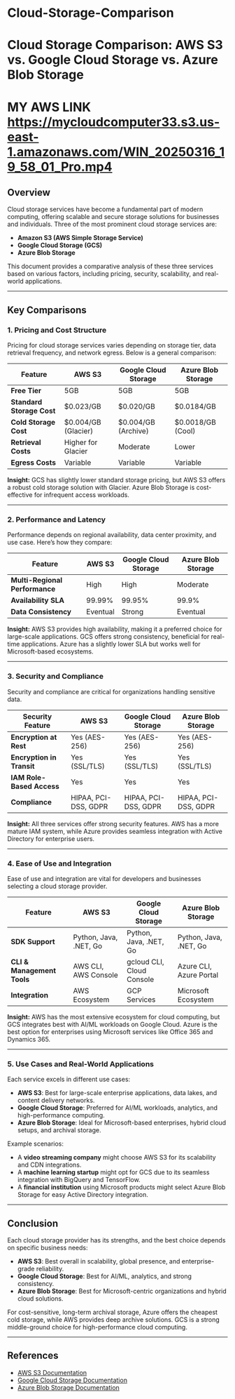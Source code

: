 # Cloud-Storage-Comparison
# Cloud Storage Comparison: AWS S3 vs. Google Cloud Storage vs. Azure Blob Storage
# MY AWS LINK https://mycloudcomputer33.s3.us-east-1.amazonaws.com/WIN_20250316_19_58_01_Pro.mp4
## Overview
Cloud storage services have become a fundamental part of modern computing, offering scalable and secure storage solutions for businesses and individuals. Three of the most prominent cloud storage services are:
- **Amazon S3 (AWS Simple Storage Service)**
- **Google Cloud Storage (GCS)**
- **Azure Blob Storage**

This document provides a comparative analysis of these three services based on various factors, including pricing, security, scalability, and real-world applications.

---
## Key Comparisons
### 1. **Pricing and Cost Structure**
Pricing for cloud storage services varies depending on storage tier, data retrieval frequency, and network egress. Below is a general comparison:

| Feature | AWS S3 | Google Cloud Storage | Azure Blob Storage |
|---------|--------|----------------------|--------------------|
| **Free Tier** | 5GB | 5GB | 5GB |
| **Standard Storage Cost** | $0.023/GB | $0.020/GB | $0.0184/GB |
| **Cold Storage Cost** | $0.004/GB (Glacier) | $0.004/GB (Archive) | $0.0018/GB (Cool) |
| **Retrieval Costs** | Higher for Glacier | Moderate | Lower |
| **Egress Costs** | Variable | Variable | Variable |

**Insight:** GCS has slightly lower standard storage pricing, but AWS S3 offers a robust cold storage solution with Glacier. Azure Blob Storage is cost-effective for infrequent access workloads.

---
### 2. **Performance and Latency**
Performance depends on regional availability, data center proximity, and use case. Here’s how they compare:

| Feature | AWS S3 | Google Cloud Storage | Azure Blob Storage |
|---------|--------|----------------------|--------------------|
| **Multi-Regional Performance** | High | High | Moderate |
| **Availability SLA** | 99.99% | 99.95% | 99.9% |
| **Data Consistency** | Eventual | Strong | Eventual |

**Insight:** AWS S3 provides high availability, making it a preferred choice for large-scale applications. GCS offers strong consistency, beneficial for real-time applications. Azure has a slightly lower SLA but works well for Microsoft-based ecosystems.

---
### 3. **Security and Compliance**
Security and compliance are critical for organizations handling sensitive data.

| Security Feature | AWS S3 | Google Cloud Storage | Azure Blob Storage |
|-----------------|--------|----------------------|--------------------|
| **Encryption at Rest** | Yes (AES-256) | Yes (AES-256) | Yes (AES-256) |
| **Encryption in Transit** | Yes (SSL/TLS) | Yes (SSL/TLS) | Yes (SSL/TLS) |
| **IAM Role-Based Access** | Yes | Yes | Yes |
| **Compliance** | HIPAA, PCI-DSS, GDPR | HIPAA, PCI-DSS, GDPR | HIPAA, PCI-DSS, GDPR |

**Insight:** All three services offer strong security features. AWS has a more mature IAM system, while Azure provides seamless integration with Active Directory for enterprise users.

---
### 4. **Ease of Use and Integration**
Ease of use and integration are vital for developers and businesses selecting a cloud storage provider.

| Feature | AWS S3 | Google Cloud Storage | Azure Blob Storage |
|---------|--------|----------------------|--------------------|
| **SDK Support** | Python, Java, .NET, Go | Python, Java, .NET, Go | Python, Java, .NET, Go |
| **CLI & Management Tools** | AWS CLI, AWS Console | gcloud CLI, Cloud Console | Azure CLI, Azure Portal |
| **Integration** | AWS Ecosystem | GCP Services | Microsoft Ecosystem |

**Insight:** AWS has the most extensive ecosystem for cloud computing, but GCS integrates best with AI/ML workloads on Google Cloud. Azure is the best option for enterprises using Microsoft services like Office 365 and Dynamics 365.

---
### 5. **Use Cases and Real-World Applications**
Each service excels in different use cases:
- **AWS S3**: Best for large-scale enterprise applications, data lakes, and content delivery networks.
- **Google Cloud Storage**: Preferred for AI/ML workloads, analytics, and high-performance computing.
- **Azure Blob Storage**: Ideal for Microsoft-based enterprises, hybrid cloud setups, and archival storage.

Example scenarios:
- A **video streaming company** might choose AWS S3 for its scalability and CDN integrations.
- A **machine learning startup** might opt for GCS due to its seamless integration with BigQuery and TensorFlow.
- A **financial institution** using Microsoft products might select Azure Blob Storage for easy Active Directory integration.

---
## Conclusion
Each cloud storage provider has its strengths, and the best choice depends on specific business needs:
- **AWS S3**: Best overall in scalability, global presence, and enterprise-grade reliability.
- **Google Cloud Storage**: Best for AI/ML, analytics, and strong consistency.
- **Azure Blob Storage**: Best for Microsoft-centric organizations and hybrid cloud solutions.

For cost-sensitive, long-term archival storage, Azure offers the cheapest cold storage, while AWS provides deep archive solutions. GCS is a strong middle-ground choice for high-performance cloud computing.

---
## References
- [AWS S3 Documentation](https://aws.amazon.com/s3/)
- [Google Cloud Storage Documentation](https://cloud.google.com/storage/)
- [Azure Blob Storage Documentation](https://azure.microsoft.com/en-us/services/storage/blobs/)

